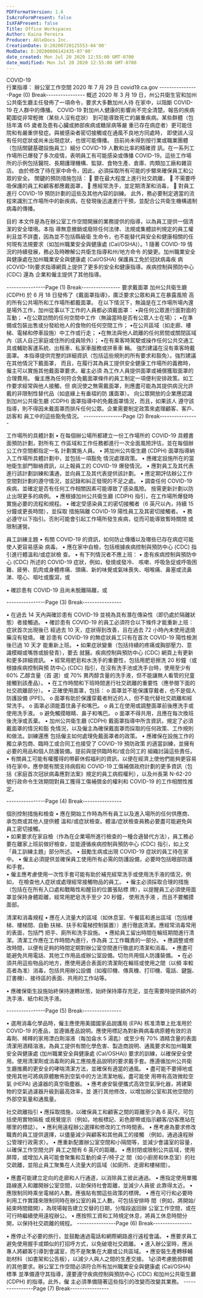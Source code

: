 ```yaml
---
PDFFormatVersion: 1.6
IsAcroFormPresent: false
IsXFAPresent: false
Title: Office Workspaces
Author: Kaina Pereira
Producer: AbleDocs Inc.
CreationDate: D:20200720125553-04'00'
ModDate: D:20200806142435-07'00'
date_created: Mon Jul 20 2020 12:55:00 GMT-0700
date_modified: Mon Jul 20 2020 12:55:00 GMT-0700
---
```

COVID-19  
行業指導：
辦公室工作空間
2020 年 7 月 29 日 
covid19.ca.gov 
----------------Page (0) Break----------------
概述 
2020 年 3 月 19 日，州公共衛生官和加州公共衛生廳主任發佈了一項命令，要求大多數加州人待
在家中，以阻斷 COVID-19 在人群中的傳播。 
COVID-19 對加州人健康的影響尚不完全清楚。報告的疾病範圍從非常輕微（某些人沒有症狀）
到可能導致死亡的嚴重疾病。某些群體（包括年滿 65 歲者及患有心臟或肺部疾病或糖尿病等嚴
重已存在病症者）更可能住院和有嚴重併發症。與被感染者密切接觸或在通風不良地方同處時，
即使該人沒有任何症狀或尚未出現症狀，也很可能傳播。 
目前尚未得到按行業或職業團體（包括關鍵基礎設施員工）細分 COVID-19 人數和比率的精確資
訊。在一系列工作場所已爆發了多次疫情，表明員工有可能感染或傳播 COVID-19。這些工作場
所的示例包括醫院、長期護理機構、監獄、食物生產、倉庫、肉類加工廠和雜貨店。 
由於修改了待在家中命令，因此，必須採取所有可能的步驟來確保員工和公眾的安全。 
關鍵的預防措施包括： 
 要在最大程度上進行社交疏離， 
 不需要呼吸保護的員工和顧客都應戴面罩， 
 應經常洗手，並定期清潔和消毒， 
 對員工進行 COVID-19 預防計劃的這些及其他內容的訓練。 
此外，務必要制定適當的流程來識別工作場所中的新疾病，在發現後迅速進行干預，並配合公共衛生機構遏制病毒的傳播。
 
 
目的 
本文件是為在辦公室工作空間開展的業務提供的指導，以為員工提供一個清潔的安全環境。本指
導無意撤銷或廢除任何法律、法規或集體談判規定的員工權利且並不詳盡，因為並不包括縣級衛
生命令，也不能替代與安全和健康相關的任何現有法規要求（如加州職業安全與健康處 
(Cal/OSHA)）。1 隨著 COVID-19 情況的持續發展，務必及時瞭解公共衛生指導和州/地方命令
的變更。加州職業安全與健康處在加州職業安全與健康處 (Cal/OSHA) 保護員工免於冠狀病毒疾
病 (COVID-19)要求指導網頁上提供了更多的安全和健康指導。疾病控制與預防中心 (CDC) 還為
企業和僱主提供了其他指導。 
              
----------------Page (1) Break----------------
要求戴面罩
加州公共衛生廳 (CDPH) 於 6 月 18 日發佈了《戴面罩指導》，廣泛要求公眾和員工在暴露風險
高的所有公共場所和工作場所都戴面罩。
在以下情況下，無論是在工作場所場內還是場外工作，加州從事以下工作的人員都必須戴面罩：
•與任何公眾進行面對面的互動；
•在公眾訪問的任何空間中工作（無論當時是否有公眾人士在場）；
•在準備或包裝出售或分發給他人的食物的任何空間工作；
•在公共區域（如走廊、樓梯、電梯和停車設施）中工作或行走；
•在無法與他人疏離的任何房間或關閉區域內（該人自己家庭或住所的成員除外）；
•在有乘客時駕駛或操作任何公共交通工具或輔助客運系統、出租車、私家車服務或拼車車
輛。  強烈建議在沒有乘客時戴面罩。
本指導提供完整的詳細資訊（包括這些規則的所有要求和豁免）。強烈建議在其他情況下戴面罩，
而且，在履行其為員工提供安全健康工作場所的義務時，僱主可以實施其他戴面罩要求。雇主必須
為工作人員提供面罩或補償獲取面罩的合理費用。
僱主應為任何符合免戴面罩條件的員工制定一項便利安排政策。如工作要求經常與他人接觸，但
病況使之無需戴面罩，則應盡可能為其提供病況允許戴的非限制性替代品（如底緣上有垂褶的防
護面罩）。
向公眾開放的企業應認識到加州公共衛生廳 (CDPH) 面罩指導中的免戴面罩情況，而且，如果該人
遵守該指導，則不得因未戴面罩而排斥任何公眾。企業需要制定政策來處理顧客、客戶、訪客和
員工中的這些豁免情況。
----------------Page (2) Break----------------
 
 
工作場所的具體計劃 
• 在每個辦公場所都建立一份工作場所的 COVID-19 具體書面預防計劃，對所有工
作區域和工作任務都進行一次全面風險評估，並在每個辦公工作空間都指定一名
計劃實施人員。 
• 將加州公共衛生廳 (CDPH) 面罩指導納入工作場所具體計劃中，並包括一項豁免
情況處理政策。 
• 應確定設施所在的當地衛生部門聯絡資訊，以上報員工的 COVID-19 爆發情況。 
• 應對員工及其代表進行該計劃訓練和溝通，並向員工及其代表提供該計劃。 
• 應定期評估辦公工作空間對計劃的遵守情況，並記錄和糾正發現的不足之處。 
• 調查任何 COVID-19 疾病，並確定是否有任何工作相關因素可能導致了感染風險。
按需更新計劃以防止出現更多的病例。 
• 應根據加州公共衛生廳 (CDPH) 指引，在工作場所爆發時實施必要的流程和規程。 
• 確定受感染員工的密切接觸者（6 英尺以內，持續 15 分鐘或更長時間），並採取
措施隔離 COVID-19 陽性員工及其密切接觸者。 
• 務必遵守以下指引。否則可能會引起工作場所發生疾病，從而可能導致暫時關閉
或限制運營。 
 
 
員工訓練主題 
• 有關 COVID-19 的資訊，如何防止傳播以及哪些已存在病症可能使人更容易感染
病毒。 
• 應在家中自檢，包括根據疾病控制與預防中心 (CDC) 指引進行體溫和/或症狀檢
查。 
• 有下列情況者不應上班： 
• 患有疾病控制與預防中心 (CDC) 所述的 COVID-19 症狀，例如，發燒或發冷、
咳嗽、呼吸急促或呼吸困難、疲勞、肌肉或身體疼痛、頭痛、新的味覺或氣味喪失、咽喉痛、鼻塞或流鼻涕、噁心、嘔吐或腹瀉，或
 
• 確診患有 COVID-19 且尚未脫離隔離，或 
 
----------------Page (3) Break----------------
 
• 在過去 14 天內與確診患有 COVID-19 並視為具有潛在傳染性（即仍處於隔離狀
態）者接觸過。 
• 確診患有 COVID-19 的員工必須符合以下條件才能重新上班：症狀首次出現後已
經過去 10 天，症狀得到改善，且在過去 72 小時內未使用退燒藥沒有發燒。  確
診患有 COVID-19 的無症狀員工只有在首次 COVID-19 陽性檢測後已過 10 天才
能重新上班。 
• 如果症狀變重（包括持續的疼痛或胸部壓力、意識模糊或嘴唇或臉發青），要去
就醫。疾病控制與預防中心 (CDC) 網頁上有更新和更多詳細資訊。 
• 經常用肥皂和水洗手的重要性，包括用肥皂擦洗 20 秒鐘（或根據疾病控制與預
防中心 (CDC) 指引，在沒有洗手池或洗手台時，使用至少有 60% 乙醇含量（首
選）或 70% 異丙醇含量的洗手液，但不能讓無人看管的兒童接觸到該產品）。 
• 在工作時間和下班時間進行社交疏離的重要性（應參閱下面的社交疏離部分）。 
• 正確使用面罩，包括： 
o 面罩並不能保護穿戴者，也不是個人防護設備 (PPE)。 
o 面罩有助於保護穿戴者附近的人，但不能代替社交疏離和經常洗手。 
o 面罩必須能蓋住鼻子和嘴巴。 
o 員工在使用或調整面罩前後應洗手或使用洗手液。 
o 避免觸摸眼睛、鼻子和嘴巴。 
o 面罩不得共用，且應在每次換班後洗淨或丟棄。 
• 加州公共衛生廳 (CDPH) 戴面罩指導中所含資訊，規定了必須戴面罩的情況和豁
免情況，以及僱主為確保戴面罩而採取的任何政策、工作規則和做法。訓練還應
包括僱主如何處理免戴面罩者的政策。 
• 應確保在設施工作的獨立承包商、臨時工或合同工也接受了 COVID-19 預防政策
的適當訓練，並擁有必要的用品和個人防護裝備。提前與提供臨時和/或合同工的
組織討論這些責任。 
• 有關員工可能有權獲得的帶薪休假福利的資訊，以便在經濟上使他們能夠更容易
待在家中。應參閱有關支持病假和 COVID-19 工傷補償政府計劃的更多資訊（包
括《家庭首次冠狀病毒應對法案》規定的員工病假權利），以及州長第 N-62-20 
號行政命令生效期間對員工獲得工傷補償金的權利和 COVID-19 的工作相關性推
定。 
 
              
----------------Page (4) Break----------------
 
個別控制措施和檢查
• 應在開始工作時為所有員工以及進入場所的任何供應商、承包商或其他人提供體
溫和/或症狀檢查。體溫/症狀檢查員務必要盡可能避免與員工密切接觸。  
• 如果要求在家自檢（作為在企業場所進行檢查的一種合適替代方法），員工務必
要在離家上班前做好檢查，並能遵循疾病控制與預防中心 (CDC) 指引，如上文
「員工訓練主題」部分所述。 
• 鼓勵生病或出現 COVID-19 症狀的員工待在家中。 
• 僱主必須提供並確保員工使用所有必需的防護設備，必要時包括眼部防護和手套。  
• 僱主應考慮使用一次性手套可能有助於補充經常洗手或使用洗手液的情況，例如，
在檢查他人症狀或處理經常接觸物品的員工。 
• 僱主必須採取合理的措施（包括在在所有入口處和戰略性和醒目的位置張貼標
牌），以提醒員工必須使用面罩並保持身體距離，經常用肥皂洗手至少 20 秒鐘，
使用洗手液 ，而且不要觸摸面部。 
 
 
清潔和消毒規程 
• 應在人流量大的區域（如休息室、午餐區和進出區域（包括樓梯、樓梯間、自動
扶梯、扶手和電梯控制裝置））進行徹底清潔。應經常消毒常用的表面，包括門
把手、廁所和洗手設施。 
• 應給員工留出時間在輪班期間進行清潔。清潔工作應在工作時間內進行，作為員
工工作職責的一部分。 
• 應調整或修改時間，以便有足夠的時間定期對辦公室空間進行徹底的清潔和消毒。 
• 應盡可能避免共用電話、其他工作用品或辦公室設備。切勿共用個人防護裝備。 
• 在必須共用這些物品的地方，應使用適合表面的清潔劑在輪班或使用之間（以頻
率較高者為准）消毒，包括共用辦公設備（如複印機、傳真機、打印機、電話、鍵盤、訂書機）、接待區的表面、共用的工作站等。
 
• 應確保衛生設施始終保持運轉狀態，始終保持庫存充足，並在需要時提供額外的
洗手液、紙巾和洗手液。 
 
 
 
----------------Page (5) Break----------------
 
• 選用消毒化學品時，僱主應使用美國國家品說護局 (EPA) 核准清單上批准用於 
COVID-19 的產品，並遵循產品說明。應使用標記為對新興病毒病原體有效的消
毒劑、稀釋的家用漂白劑溶液（每加侖水 5 湯匙）或至少有 70% 酒精含量的表面
清潔用酒精溶液。為員工提供有關化學危害、製造商說明、通風要求和加州職業
安全與健康處 (加州職業安全與健康處 (Cal/OSHA)) 要求的訓練，以確保安全使
用。使用清潔劑或消毒劑的員工應按產品說明的要求戴手套。應遵循加州公共衛
生廳推薦的更安全的哮喘清潔方法，並確保有適當的通風。 
• 盡可能不要掃地或使用其他可將病原體散佈到空氣中的方法清潔地板。盡可能使
用帶有高效微粒空氣 (HEPA) 過濾器的真空吸塵器。 
• 應考慮安裝便攜式高效空氣淨化器，將建築物的空氣過濾器升級到最高效率，並
進行其他修改，以增加辦公室和其他空間的外部空氣量和通風量。 
 
 
社交疏離指引 
• 應採取措施，以確保員工和顧客之間的距離至少為 6 英尺，可包括使用實物隔板
或視覺提示（例如，地板標記、彩色膠帶或指示顧客/訪客應站在哪里的標誌）。 
• 應利用遠程辦公選擇和修改的工作時間表。 
• 應考慮為要求修改職責的員工提供選擇，以儘量減少與顧客和其他員工的接觸
（例如，通過遠程辦公管理行政需求）。 
• 應重新配置辦公室空間和小隔間等，並減少會議室的容量，以確保工作空間允許
員工之間有 6 英尺的距離。 
• 應封閉或限制公共區域，使用屏障，或增加人員可能會聚集和互動的桌子/椅子之
間（如小廚房和休息室）的社交疏離，並阻止員工聚集在人流量大的區域（如廁所、走廊和樓梯間）。
 
• 應盡可能建立定向的走廊和人行通道，以消除員工彼此通過。 
• 應指定使用單獨路線進入和離開辦公室空間，以助保持社會距離，並減少人員彼
此靠得太近。 
• 應限制同時乘坐電梯的人數。應張貼有關這些政策的標牌。 
• 應在可行和必要時利用工作實踐來限制同時在辦公室的員工人數。可包括安排時
間（例如，將開始/結束時間錯開），為現場報告建立交替的日期，分階段返回辦
公室工作空間，或在可行時繼續使用遠程辦公。 
• 應按照工資和工時規定休息，將員工休息時間分開，以保持社交疏離的規程。 
----------------Page (6) Break----------------
 
• 應停止不必要的旅行，並鼓勵通過電話和網際網路進行遠程會議。 
• 應要求員工避免使用握手或類似的打招呼方式，以免破壞社交疏離。 
• 進入辦公室時，應派專人將顧客引導到會議室，而不是聚集在大廳或公共區域。 
• 應安裝生產轉移輔助材料（如書架和公告板），以減少人與人之間的生產交接。 
1必須考慮脆弱群體的其他要求。辦公室工作空間必須符合所有加州職業安全與健康處 (Cal/OSHA) 標準
並準備遵守其指導，還要遵守疾病控制與預防中心 (CDC)  和加州公共衛生廳 (CDPH) 的指導。此外，僱
主必須準備隨著這些指引的改變而改變其業務。 
----------------Page (7) Break----------------

